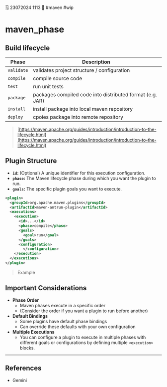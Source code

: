 🗓️ 23072024 1113
📎 #maven #wip

# maven_phase

## Build lifecycle
| Phase      | Description                                               |
| ---------- | --------------------------------------------------------- |
| `validate` | validates project structure / configuration               |
| `compile`  | compile source code                                       |
| `test`     | run unit tests                                            |
| `package`  | packages compiled code into distributed format (e.g. JAR) |
| `install`  | install package into local maven repository               |
| `deploy`   | cpoies package into remote repository                     |
> [https://maven.apache.org/guides/introduction/introduction-to-the-lifecycle.html](https://maven.apache.org/guides/introduction/introduction-to-the-lifecycle.html)

## Plugin Structure
- **`id`:** (Optional) A unique identifier for this execution configuration.
- **`phase`:** The Maven lifecycle phase during which you want the plugin to run.
- **`goals`:** The specific plugin goals you want to execute.


```xml
<plugin>
  <groupId>org.apache.maven.plugins</groupId>
  <artifactId>maven-antrun-plugin</artifactId>
  <executions>
    <execution>
      <id>...</id>
      <phase>compile</phase>
      <goals>
        <goal>run</goal>
      </goals>
      <configuration>
        </configuration>
    </execution>
  </executions>
</plugin>
```
> Example

## Important Considerations

- **Phase Order** 
	- Maven phases execute in a specific order
	- (Consider the order if you want a plugin to run before another)
- **Default Bindings**
	- Some plugins have default phase bindings
	- Can override these defaults with your own configuration
- **Multiple Executions** 
	- You can configure a plugin to execute in multiple phases with different goals or configurations by defining multiple `<execution>` blocks.


---

## References

- Gemini
